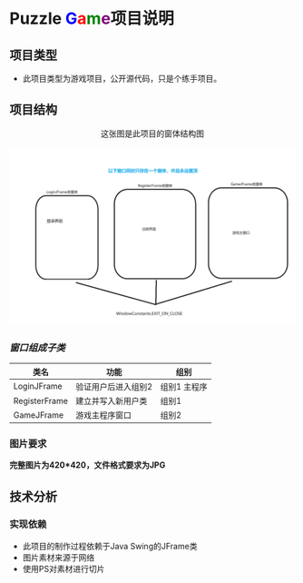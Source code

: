 # Puzzle <font color = "blue">G</font><font color = "red">a</font><font color = "green">m</font><font color = "purple">e</font>项目说明
## 项目类型
* 此项目类型为游戏项目，公开源代码，只是个练手项目。
## 项目结构
<div style="text-align: center;">这张图是此项目的窗体结构图</div>

![窗口结构图](WindowStruct.png "窗口结构")
### *窗口组成子类*
| 类名            | 功能         | 组别      |
|---------------|------------|---------|
| LoginJFrame   | 验证用户后进入组别2 | 组别1 主程序 |
| RegisterFrame | 建立并写入新用户类  | 组别1     |
| GameJFrame    | 游戏主程序窗口    | 组别2     |

### 图片要求
**完整图片为420*420，文件格式要求为JPG**
## 技术分析
### 实现依赖
* 此项目的制作过程依赖于Java Swing的JFrame类
* 图片素材来源于网络
* 使用PS对素材进行切片
